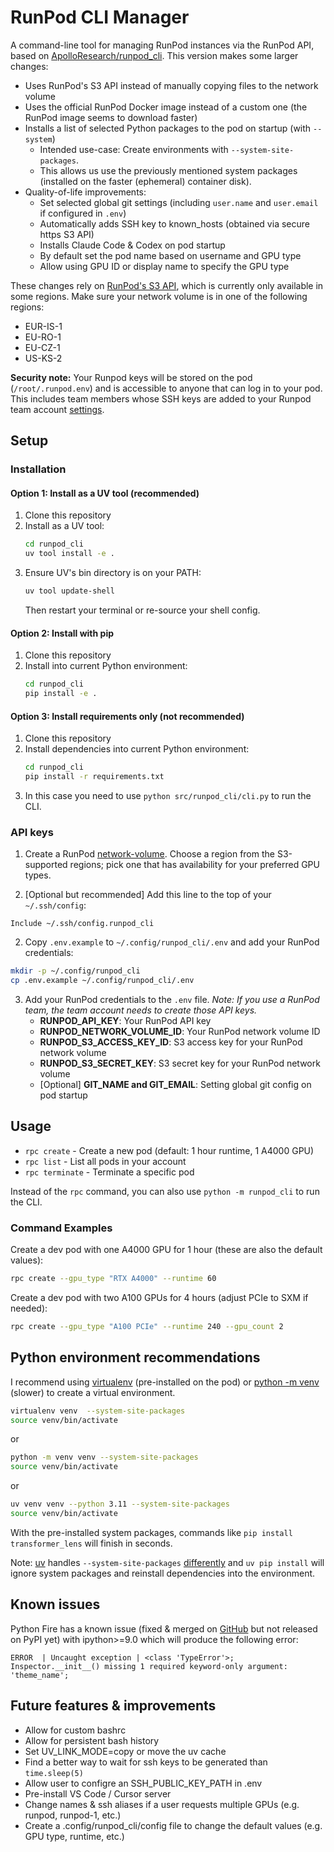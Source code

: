 # RunPod CLI Manager

A command-line tool for managing RunPod instances via the RunPod API, based on 
[ApolloResearch/runpod_cli](https://github.com/ApolloResearch/runpod_cli). This
version makes some larger changes:
- Uses RunPod's S3 API instead of manually copying files to the network volume
- Uses the official RunPod Docker image instead of a custom one (the RunPod image seems to download faster)
- Installs a list of selected Python packages to the pod on startup (with `--system`)
  - Intended use-case: Create environments with `--system-site-packages`.
  - This allows us use the previously mentioned system packages (installed on the faster (ephemeral) container disk).
- Quality-of-life improvements:
  - Set selected global git settings (including `user.name` and `user.email` if configured in `.env`)
  - Automatically adds SSH key to known_hosts (obtained via secure https S3 API)
  - Installs Claude Code & Codex on pod startup
  - By default set the pod name based on username and GPU type
  - Allow using GPU ID or display name to specify the GPU type

These changes rely on [RunPod's S3 API](https://docs.runpod.io/serverless/storage/s3-api), which is currently only available in some regions. Make sure your network volume is in one of the following regions:
- EUR-IS-1
- EU-RO-1
- EU-CZ-1
- US-KS-2


**Security note:** Your Runpod keys will be stored on the pod (`/root/.runpod.env`) and is accessible to anyone that can log in to your pod. This includes team members whose SSH keys are added to your Runpod team account [settings](https://console.runpod.io/user/settings).

## Setup

### Installation

#### Option 1: Install as a UV tool (recommended)

1. Clone this repository
2. Install as a UV tool:
   ```bash
   cd runpod_cli
   uv tool install -e .
   ```
3. Ensure UV's bin directory is on your PATH:
   ```bash
   uv tool update-shell
   ```
   Then restart your terminal or re-source your shell config.

#### Option 2: Install with pip

1. Clone this repository
2. Install into current Python environment:
   ```bash
   cd runpod_cli
   pip install -e .
   ```

#### Option 3: Install requirements only (not recommended)

1. Clone this repository
2. Install dependencies into current Python environment:
   ```bash
   cd runpod_cli
   pip install -r requirements.txt
   ```
3. In this case you need to use `python src/runpod_cli/cli.py` to run the CLI.

### API keys

1. Create a RunPod [network-volume](https://docs.runpod.io/pods/storage/create-network-volumes). Choose a region from the S3-supported regions; pick one that has availability for your preferred GPU types.

2. [Optional but recommended] Add this line to the top of your `~/.ssh/config`:
```
Include ~/.ssh/config.runpod_cli
```

2. Copy `.env.example` to `~/.config/runpod_cli/.env` and add your RunPod credentials:
```bash
mkdir -p ~/.config/runpod_cli
cp .env.example ~/.config/runpod_cli/.env
```

3. Add your RunPod credentials to the `.env` file. *Note: If you use a RunPod team, the team account needs to create those API keys.*
   - **RUNPOD_API_KEY**: Your RunPod API key
   - **RUNPOD_NETWORK_VOLUME_ID**: Your RunPod network volume ID
   - **RUNPOD_S3_ACCESS_KEY_ID**: S3 access key for your RunPod network volume
   - **RUNPOD_S3_SECRET_KEY**: S3 secret key for your RunPod network volume
   - [Optional] **GIT_NAME and GIT_EMAIL**: Setting global git config on pod startup

## Usage
* `rpc create` - Create a new pod (default: 1 hour runtime, 1 A4000 GPU)
* `rpc list` - List all pods in your account
* `rpc terminate` - Terminate a specific pod

Instead of the `rpc` command, you can also use `python -m runpod_cli` to run the CLI.

### Command Examples
Create a dev pod with one A4000 GPU for 1 hour (these are also the default values):

```bash
rpc create --gpu_type "RTX A4000" --runtime 60
```

Create a dev pod with two A100 GPUs for 4 hours (adjust PCIe to SXM if needed):
```bash
rpc create --gpu_type "A100 PCIe" --runtime 240 --gpu_count 2
```

## Python environment recommendations

I recommend using [virtualenv](https://virtualenv.pypa.io/en/latest/) (pre-installed on the pod)
or [python -m venv](https://docs.python.org/3/library/venv.html) (slower) to create a virtual environment.
```bash
virtualenv venv  --system-site-packages
source venv/bin/activate
```
or
```bash
python -m venv venv --system-site-packages
source venv/bin/activate
```
or
```bash
uv venv venv --python 3.11 --system-site-packages
source venv/bin/activate
```
With the pre-installed system packages, commands like `pip install transformer_lens` will finish in seconds.

Note: [uv](https://docs.astral.sh/uv/) handles `--system-site-packages`
[differently](https://docs.astral.sh/uv/reference/cli/#uv-venv--system-site-packages)
and `uv pip install` will ignore system packages and reinstall dependencies
into the environment.


## Known issues
Python Fire has a known issue (fixed & merged on [GitHub](https://github.com/google/python-fire/pull/588/files) but not released on PyPI yet)
with ipython>=9.0 which will produce the following error:
```
ERROR  | Uncaught exception | <class 'TypeError'>; Inspector.__init__() missing 1 required keyword-only argument: 'theme_name';
```

## Future features & improvements
- Allow for custom bashrc
- Allow for persistent bash history
- Set UV_LINK_MODE=copy or move the uv cache
- Find a better way to wait for ssh keys to be generated than `time.sleep(5)`
- Allow user to configre an SSH_PUBLIC_KEY_PATH in .env
- Pre-install VS Code / Cursor server
- Change names & ssh aliases if a user requests multiple GPUs (e.g. runpod, runpod-1, etc.)
- Create a .config/runpod_cli/config file to change the default values (e.g. GPU type, runtime, etc.)